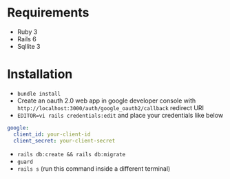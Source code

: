 # Requirements

- Ruby 3
- Rails 6
- Sqllite 3

# Installation

- `bundle install`
- Create an oauth 2.0 web app in google developer console with `http://localhost:3000/auth/google_oauth2/callback` redirect URI
- `EDITOR=vi rails credentials:edit` and place your credentials like below
```yaml
google:
  client_id: your-client-id
  client_secret: your-client-secret
```
- `rails db:create && rails db:migrate`
- `guard`
- `rails s` (run this command inside a different terminal)